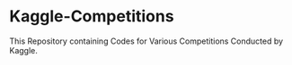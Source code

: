 # Kaggle-Competitions
This Repository containing Codes for Various Competitions Conducted by Kaggle.
